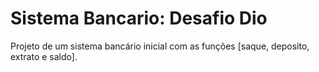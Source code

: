 # Sistema Bancario: Desafio Dio

Projeto de um sistema bancário inicial com as funções [saque, deposito, extrato e saldo].
